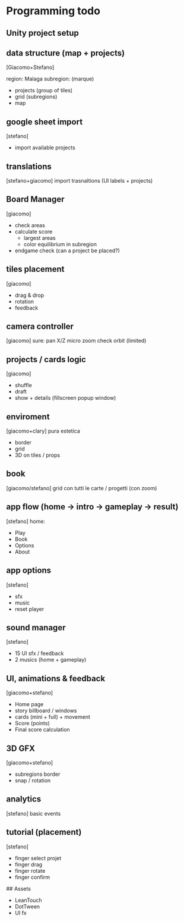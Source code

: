# Programming todo

## Unity project setup

## data structure (map + projects)
[Giacomo+Stefano]

region: Malaga
subregion: (marque)

- projects (group of tiles)
- grid (subregions)
- map

## google sheet import
[stefano]
- import available projects

## translations
[stefano+giacomo]
import trasnaltions (UI labels + projects)

## Board Manager
[giacomo]
- check areas
- calculate score
  - largest areas
  - color equilibrium in subregion
- endgame check (can a project be placed?)

## tiles placement
[giacomo]
- drag & drop
- rotation
- feedback

## camera controller
[giacomo]
sure: pan X/Z
micro zoom
check orbit (limited)

## projects / cards logic
[giacomo]
- shuffle 
- draft
- show + details (fillscreen popup window)

## enviroment
[giacomo+clary]
pura estetica
- border
- grid
- 3D on tiles / props

## book
[giacomo/stefano]
grid con tutti le carte / progetti (con zoom)

## app flow (home -> intro -> gameplay -> result)
[stefano]
home:
-   Play
-   Book
-   Options
-   About

## app options
[stefano]
- sfx
- music
- reset player

## sound manager
[stefano]
- 15 UI sfx / feedback
- 2 musics (home + gameplay)

## UI, animations & feedback
[giacomo+stefano]
- Home page
- story billboard / windows
- cards (mini + full) + movement
- Score (points)
- Final score calculation

## 3D GFX
[giacomo+stefano]
- subregions border
- snap / rotation

## analytics
[stefano]
basic events

## tutorial (placement)
[stefano]
- finger select projet
- finger drag
- finger rotate
- finger confirm

## Assets
- LeanTouch
- DotTween
- UI fx
